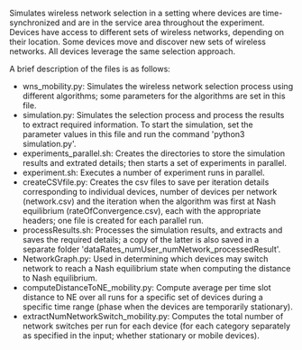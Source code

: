 Simulates wireless network selection in a setting where devices are time-synchronized and are in the service area throughout the experiment. Devices have access to different sets of wireless networks, depending on their location. Some devices move and discover new sets of wireless networks. All devices leverage the same selection approach.

A brief description of the files is as follows:
* wns_mobility.py: Simulates the wireless network selection process using different algorithms; some parameters for the algorithms are set in this file.
* simulation.py: Simulates the selection process and process the results to extract required information. To start the simulation, set the parameter values in this file and run the command 'python3 simulation.py'.
* experiments_parallel.sh: Creates the directories to store the simulation results and extrated details; then starts a set of experiments in parallel.
* experiment.sh: Executes a number of experiment runs in parallel.
* createCSVfile.py: Creates the csv files to save per iteration details corresponding to individual devices, number of devices per network (network.csv) and the iteration when the algorithm was first at Nash equilibrium (rateOfConvergence.csv), each with the appropriate headers; one file is created for each parallel run.
* processResults.sh: Processes the simulation results, and extracts and saves the required details; a copy of the latter is also saved in a separate folder 'dataRates_numUser_numNetwork_processedResult'.
* NetworkGraph.py: Used in determining which devices may switch network to reach a Nash equilibrium state when computing the distance to Nash equilibrium.
* computeDistanceToNE_mobility.py: Compute average per time slot distance to NE over all runs for a specific set of devices during a specific time range (phase when the devices are temporarily stationary).
* extractNumNetworkSwitch_mobility.py: Computes the total number of network switches per run for each device (for each category separately as specified in the input; whether stationary or mobile devices).
